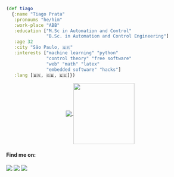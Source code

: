 ```clojure
(def tiago
  {:name "Tiago Prata"
   :pronoums "he/him"
   :work-place "ABB"
   :education ["M.Sc in Automation and Control" 
               "B.Sc. in Automation and Control Engineering"]
   :age 32
   :city "São Paulo, 🇧🇷"
   :interests ["machine learning" "python" 
               "control theory" "free software" 
               "web" "math" "latex" 
               "embedded software" "hacks"]
   :lang [🇧🇷, 🇬🇧, 🇪🇸]})
```

<center>
     <a href="https://github.com/anuraghazra/github-readme-stats">
     <img align="center" src="https://github-readme-stats.vercel.app/api/top-langs/?username=TiagoPrata&layout=compact" />
     </a>
     <a href="https://github.com/anuraghazra/github-readme-stats">
     <img height="164" align="center" src="https://github-readme-stats.vercel.app/api?username=TiagoPrata&show_icons=true" />
     </a>
</center>

#### Find me on:
[<img src="https://img.shields.io/twitter/follow/pratiago?style=social">](https://twitter.com/pratiago)
[<img src="https://img.shields.io/static/v1?label=Follow&message=tiago-prata&style=social&logo=linkedin">](https://www.linkedin.com/in/tiago-prata/)
[<img src="https://img.shields.io/github/followers/TiagoPrata?label=Follow&style=social">](https://github.com/TiagoPrata)
